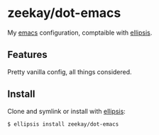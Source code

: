 # zeekay/dot-emacs
My [emacs](emacs) configuration, comptaible with [ellipsis](ellipsis).

## Features
Pretty vanilla config, all things considered.

## Install
Clone and symlink or install with [ellipsis][ellipsis]:

```
$ ellipsis install zeekay/dot-emacs
```

[ellipsis]: http://ellipsis.sh
[emacs]: http://www.gnu.org/emacs
